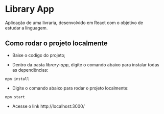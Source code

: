 # Library App

Aplicação de uma livraria, desenvolvido em React com o objetivo de estudar a linguagem.

## Como rodar o projeto localmente

* Baixe o codigo do projeto;

* Dentro da pasta *library-app*, digite o comando abaixo para instalar todas as dependências:
~~~
npm install 
~~~


* Digite o comando abaixo para rodar o projeto localmente:
~~~
npm start 
~~~


* Acesse o link 
http://localhost:3000/
